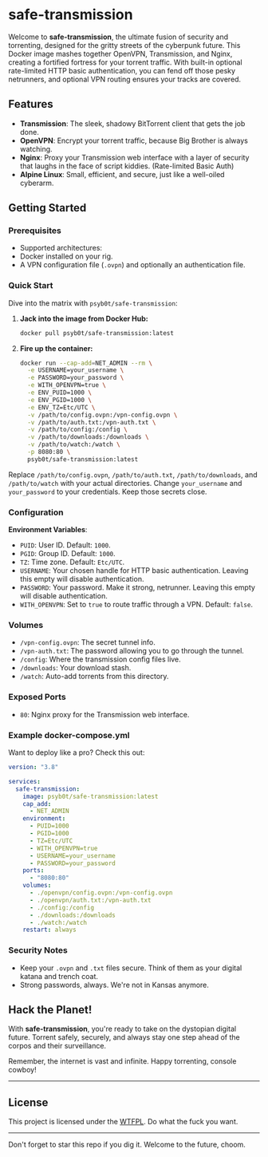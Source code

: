 # safe-transmission

Welcome to **safe-transmission**, the ultimate fusion of security and torrenting, designed for the gritty streets of the cyberpunk future. This Docker image mashes together OpenVPN, Transmission, and Nginx, creating a fortified fortress for your torrent traffic. With built-in optional rate-limited HTTP basic authentication, you can fend off those pesky netrunners, and optional VPN routing ensures your tracks are covered.

## Features

- **Transmission**: The sleek, shadowy BitTorrent client that gets the job done.
- **OpenVPN**: Encrypt your torrent traffic, because Big Brother is always watching.
- **Nginx**: Proxy your Transmission web interface with a layer of security that laughs in the face of script kiddies. (Rate-limited Basic Auth)
- **Alpine Linux**: Small, efficient, and secure, just like a well-oiled cyberarm.

## Getting Started

### Prerequisites

- Supported architectures:
- Docker installed on your rig.
- A VPN configuration file (`.ovpn`) and optionally an authentication file.

### Quick Start

Dive into the matrix with `psyb0t/safe-transmission`:

1. **Jack into the image from Docker Hub:**

   ```bash
   docker pull psyb0t/safe-transmission:latest
   ```

2. **Fire up the container:**

   ```bash
   docker run --cap-add=NET_ADMIN --rm \
     -e USERNAME=your_username \
     -e PASSWORD=your_password \
     -e WITH_OPENVPN=true \
     -e ENV_PUID=1000 \
     -e ENV_PGID=1000 \
     -e ENV_TZ=Etc/UTC \
     -v /path/to/config.ovpn:/vpn-config.ovpn \
     -v /path/to/auth.txt:/vpn-auth.txt \
     -v /path/to/config:/config \
     -v /path/to/downloads:/downloads \
     -v /path/to/watch:/watch \
     -p 8080:80 \
     psyb0t/safe-transmission:latest
   ```

Replace `/path/to/config.ovpn`, `/path/to/auth.txt`, `/path/to/downloads`, and `/path/to/watch` with your actual directories. Change `your_username` and `your_password` to your credentials. Keep those secrets close.

### Configuration

**Environment Variables**:

- `PUID`: User ID. Default: `1000`.
- `PGID`: Group ID. Default: `1000`.
- `TZ`: Time zone. Default: `Etc/UTC`.
- `USERNAME`: Your chosen handle for HTTP basic authentication. Leaving this empty will disable authentication.
- `PASSWORD`: Your password. Make it strong, netrunner. Leaving this empty will disable authentication.
- `WITH_OPENVPN`: Set to `true` to route traffic through a VPN. Default: `false`.

### Volumes

- `/vpn-config.ovpn`: The secret tunnel info.
- `/vpn-auth.txt`: The password allowing you to go through the tunnel.
- `/config`: Where the transmission config files live.
- `/downloads`: Your download stash.
- `/watch`: Auto-add torrents from this directory.

### Exposed Ports

- `80`: Nginx proxy for the Transmission web interface.

### Example docker-compose.yml

Want to deploy like a pro? Check this out:

```yaml
version: "3.8"

services:
  safe-transmission:
    image: psyb0t/safe-transmission:latest
    cap_add:
      - NET_ADMIN
    environment:
      - PUID=1000
      - PGID=1000
      - TZ=Etc/UTC
      - WITH_OPENVPN=true
      - USERNAME=your_username
      - PASSWORD=your_password
    ports:
      - "8080:80"
    volumes:
      - ./openvpn/config.ovpn:/vpn-config.ovpn
      - ./openvpn/auth.txt:/vpn-auth.txt
      - ./config:/config
      - ./downloads:/downloads
      - ./watch:/watch
    restart: always
```

### Security Notes

- Keep your `.ovpn` and `.txt` files secure. Think of them as your digital katana and trench coat.
- Strong passwords, always. We're not in Kansas anymore.

## Hack the Planet!

With **safe-transmission**, you're ready to take on the dystopian digital future. Torrent safely, securely, and always stay one step ahead of the corpos and their surveillance.

Remember, the internet is vast and infinite. Happy torrenting, console cowboy!

---

## License

This project is licensed under the [WTFPL](http://www.wtfpl.net/about/). Do what the fuck you want.

---

Don't forget to star this repo if you dig it. Welcome to the future, choom.
